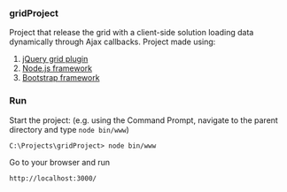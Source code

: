### gridProject
Project that release the grid with a client-side solution loading data dynamically through Ajax callbacks.
Project made using:

1) [jQuery grid plugin](http://www.trirand.com/blog/)
2) [Node.js framework](https://nodejs.org/en/) 
3) [Bootstrap framework](http://getbootstrap.com/)

### Run
Start the project: (e.g. using the Command Prompt, navigate to the parent directory and type `node bin/www`)

	C:\Projects\gridProject> node bin/www
	
Go to your browser and run

	http://localhost:3000/

	
